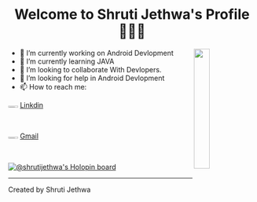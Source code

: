 <h1 align='center' font-size="25px"> Welcome to Shruti Jethwa's Profile🙋🏻‍♀️ </h1>
<img src="https://user-images.githubusercontent.com/77672199/194724016-5ea1e47b-0468-4966-af18-6f1a59cc127b.jpg" width="25%" height="25%" align='right' display='block'></img>
                                                              

- 🔭 I’m currently working on Android Devlopment
- 🌱 I’m currently learning JAVA
- 👯 I’m looking to collaborate With Devlopers.
- 🤔 I’m looking for help in Android Devlopment
- 📫 How to reach me: 



  
 <img src="https://user-images.githubusercontent.com/77672199/194723416-fff95e1f-4b3c-4ded-9480-21b746d820b5.png" width="20px" height="1%"></img>
 [Linkdin](https://www.linkedin.com/in/shruti-jethwa-993719201/)
     
 <img src="https://user-images.githubusercontent.com/77672199/194723472-81b062fc-c9ce-4c73-8f72-c3662e68b292.png" width="20px" height="1%"></img>
     [Gmail](shrutijethwa10@gmail.com)
     
[![@shrutijethwa's Holopin board](https://holopin.io/api/user/board?user=shrutijethwa)](https://holopin.io/@shrutijethwa)

<hr weight="bold"></hr>
<footer>
  <p>Created by Shruti Jethwa</p>
</footer>

   

